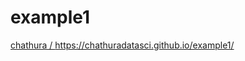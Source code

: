 # example1

[chathura / https://chathuradatasci.github.io/example1/ ](https://chathuradatasci.github.io/example1/)
